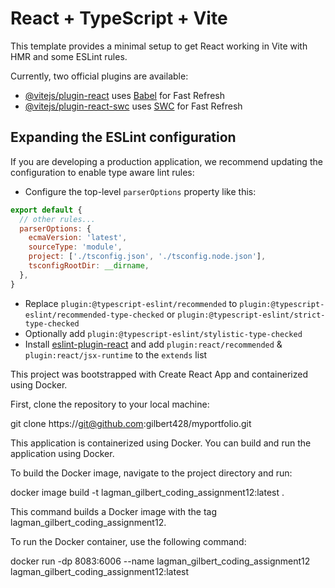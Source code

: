 # React + TypeScript + Vite

This template provides a minimal setup to get React working in Vite with HMR and some ESLint rules.

Currently, two official plugins are available:

- [@vitejs/plugin-react](https://github.com/vitejs/vite-plugin-react/blob/main/packages/plugin-react/README.md) uses [Babel](https://babeljs.io/) for Fast Refresh
- [@vitejs/plugin-react-swc](https://github.com/vitejs/vite-plugin-react-swc) uses [SWC](https://swc.rs/) for Fast Refresh

## Expanding the ESLint configuration

If you are developing a production application, we recommend updating the configuration to enable type aware lint rules:

- Configure the top-level `parserOptions` property like this:

```js
export default {
  // other rules...
  parserOptions: {
    ecmaVersion: 'latest',
    sourceType: 'module',
    project: ['./tsconfig.json', './tsconfig.node.json'],
    tsconfigRootDir: __dirname,
  },
}
```

- Replace `plugin:@typescript-eslint/recommended` to `plugin:@typescript-eslint/recommended-type-checked` or `plugin:@typescript-eslint/strict-type-checked`
- Optionally add `plugin:@typescript-eslint/stylistic-type-checked`
- Install [eslint-plugin-react](https://github.com/jsx-eslint/eslint-plugin-react) and add `plugin:react/recommended` & `plugin:react/jsx-runtime` to the `extends` list


<!-- lagman_gilbert_coding_assignment12 -->
This project was bootstrapped with Create React App and containerized using Docker.

<!-- Project Setup -->
First, clone the repository to your local machine:

git clone https://git@github.com:gilbert428/myportfolio.git

<!-- Docker -->
This application is containerized using Docker. You can build and run the application using Docker.

<!-- Building the Docker Image -->
To build the Docker image, navigate to the project directory and run:

docker image build -t lagman_gilbert_coding_assignment12:latest .

This command builds a Docker image with the tag lagman_gilbert_coding_assignment12.

<!-- Running the Docker Container -->
To run the Docker container, use the following command:

docker run -dp 8083:6006 --name lagman_gilbert_coding_assignment12 lagman_gilbert_coding_assignment12:latest